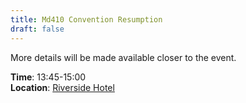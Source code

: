 ```yaml
---
title: Md410 Convention Resumption
draft: false
---
```


More details will be made available closer to the event.

**Time**: 13:45-15:00 \
**Location**: [Riverside Hotel](/venue)
